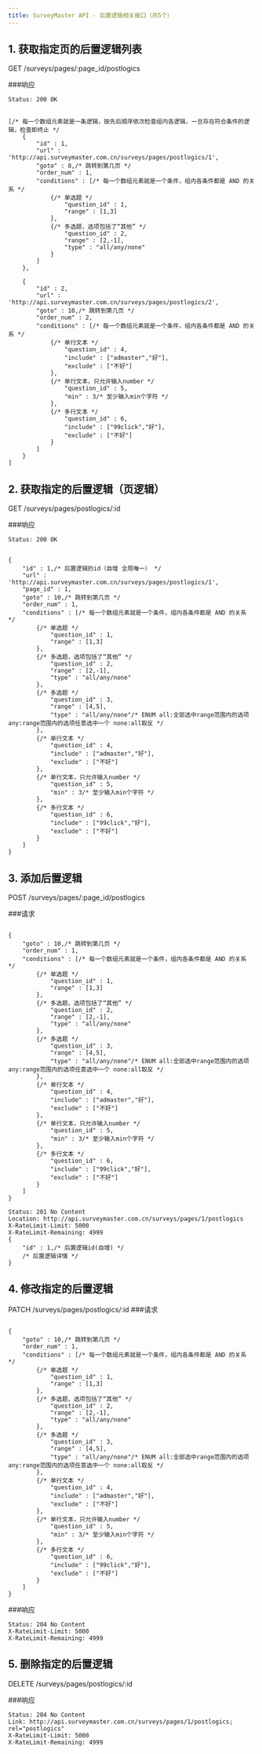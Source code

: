 ```yaml
---
title: SurveyMaster API - 后置逻辑相关接口（共5个）
---
```


<h2 id="p1">1. 获取指定页的后置逻辑列表</h2>
	GET /surveys/pages/:page_id/postlogics

###响应
<pre class="headers">
<code>Status: 200 OK
</code></pre>
<pre class="highlight">
<code class="language-javascript">
[/* 每一个数组元素就是一条逻辑，按先后顺序依次检查组内各逻辑，一旦存在符合条件的逻辑，检查即终止 */
	{
		"id" : 1,
		"url" : 'http://api.surveymaster.com.cn/surveys/pages/postlogics/1',
		"goto" : 8,/* 跳转到第几页 */
		"order_num" : 1,
		"conditions" : [/* 每一个数组元素就是一个条件，组内各条件都是 AND 的关系 */
			{/* 单选题 */
				"question_id" : 1,
				"range" : [1,3]
			},
			{/* 多选题，选项包括了“其他” */
				"question_id" : 2,
				"range" : [2,-1],
				"type" : "all/any/none"
			}
		]
	},

	{
		"id" : 2,
		"url" : 'http://api.surveymaster.com.cn/surveys/pages/postlogics/2',
		"goto" : 10,/* 跳转到第几页 */
		"order_num" : 2,
		"conditions" : [/* 每一个数组元素就是一个条件，组内各条件都是 AND 的关系 */
			{/* 单行文本 */
				"question_id" : 4,
				"include" : ["admaster","好"],
				"exclude" : ["不好"]
			},
			{/* 单行文本，只允许输入number */
				"question_id" : 5,
				"min" : 3/* 至少输入min个字符 */
			},
			{/* 多行文本 */
				"question_id" : 6,
				"include" : ["99click","好"],
				"exclude" : ["不好"]
			}
		]
	}
]
</code></pre>

<h2 id="p2">2. 获取指定的后置逻辑（页逻辑）</h2>
	GET /surveys/pages/postlogics/:id

###响应
<pre class="headers">
<code>Status: 200 OK
</code></pre>
<pre class="highlight">
<code class="language-javascript">
{
	"id" : 1,/* 后置逻辑的id（自增 全局唯一） */
	"url" : 'http://api.surveymaster.com.cn/surveys/pages/postlogics/1',
	"page_id" : 1,
	"goto" : 10,/* 跳转到第几页 */
	"order_num" : 1,
	"conditions" : [/* 每一个数组元素就是一个条件，组内各条件都是 AND 的关系 */
		{/* 单选题 */
			"question_id" : 1,
			"range" : [1,3]
		},
		{/* 多选题，选项包括了“其他” */
			"question_id" : 2,
			"range" : [2,-1],
			"type" : "all/any/none"
		},
		{/* 多选题 */
			"question_id" : 3,
			"range" : [4,5],
			"type" : "all/any/none"/* ENUM all:全部选中range范围内的选项 any:range范围内的选项任意选中一个 none:all取反 */
		},
		{/* 单行文本 */
			"question_id" : 4,
			"include" : ["admaster","好"],
			"exclude" : ["不好"]
		},
		{/* 单行文本，只允许输入number */
			"question_id" : 5,
			"min" : 3/* 至少输入min个字符 */
		},
		{/* 多行文本 */
			"question_id" : 6,
			"include" : ["99click","好"],
			"exclude" : ["不好"]
		}
	]
}
</code></pre>

<h2 id="p3">3. 添加后置逻辑</h2>
	POST /surveys/pages/:page_id/postlogics

###请求
<pre class="highlight">
<code class="language-javascript">
{
	"goto" : 10,/* 跳转到第几页 */
	"order_num" : 1,
	"conditions" : [/* 每一个数组元素就是一个条件，组内各条件都是 AND 的关系 */
		{/* 单选题 */
			"question_id" : 1,
			"range" : [1,3]
		},
		{/* 多选题，选项包括了“其他” */
			"question_id" : 2,
			"range" : [2,-1],
			"type" : "all/any/none"
		},
		{/* 多选题 */
			"question_id" : 3,
			"range" : [4,5],
			"type" : "all/any/none"/* ENUM all:全部选中range范围内的选项 any:range范围内的选项任意选中一个 none:all取反 */
		},
		{/* 单行文本 */
			"question_id" : 4,
			"include" : ["admaster","好"],
			"exclude" : ["不好"]
		},
		{/* 单行文本，只允许输入number */
			"question_id" : 5,
			"min" : 3/* 至少输入min个字符 */
		},
		{/* 多行文本 */
			"question_id" : 6,
			"include" : ["99click","好"],
			"exclude" : ["不好"]
		}
	]
}
</code></pre>

<pre class="headers no-response">
<code>Status: 201 No Content
Location: http://api.surveymaster.com.cn/surveys/pages/1/postlogics
X-RateLimit-Limit: 5000
X-RateLimit-Remaining: 4999
{
	"id" : 1,/* 后置逻辑id(自增) */
	/* 后置逻辑详情 */
}
</code></pre>

<h2 id="p4">4. 修改指定的后置逻辑</h2>
	PATCH /surveys/pages/postlogics/:id
###请求
<pre class="highlight">
<code class="language-javascript">
{
	"goto" : 10,/* 跳转到第几页 */
	"order_num" : 1,
	"conditions" : [/* 每一个数组元素就是一个条件，组内各条件都是 AND 的关系 */
		{/* 单选题 */
			"question_id" : 1,
			"range" : [1,3]
		},
		{/* 多选题，选项包括了“其他” */
			"question_id" : 2,
			"range" : [2,-1],
			"type" : "all/any/none"
		},
		{/* 多选题 */
			"question_id" : 3,
			"range" : [4,5],
			"type" : "all/any/none"/* ENUM all:全部选中range范围内的选项 any:range范围内的选项任意选中一个 none:all取反 */
		},
		{/* 单行文本 */
			"question_id" : 4,
			"include" : ["admaster","好"],
			"exclude" : ["不好"]
		},
		{/* 单行文本，只允许输入number */
			"question_id" : 5,
			"min" : 3/* 至少输入min个字符 */
		},
		{/* 多行文本 */
			"question_id" : 6,
			"include" : ["99click","好"],
			"exclude" : ["不好"]
		}
	]
}
</code></pre>

###响应

<pre class="headers no-response">
<code>Status: 204 No Content
X-RateLimit-Limit: 5000
X-RateLimit-Remaining: 4999
</code></pre>

<h2 id="p5">5. 删除指定的后置逻辑</h2>
	DELETE /surveys/pages/postlogics/:id

###响应

<pre class="headers no-response">
<code>Status: 204 No Content
Link: http://api.surveymaster.com.cn/surveys/pages/1/postlogics; rel="postlogics"
X-RateLimit-Limit: 5000
X-RateLimit-Remaining: 4999
</code></pre>

